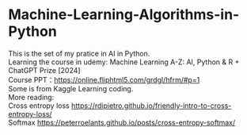 # Machine-Learning-Algorithms-in-Python

This is the set of my pratice in AI in Python.
<br>Learning the course in udemy: Machine Learning A-Z: AI, Python & R + ChatGPT Prize [2024]
<br> Course PPT：https://online.fliphtml5.com/grdgl/hfrm/#p=1 
<br>Some is from Kaggle Learning coding.
<br> More reading:
<br> Cross entropy loss https://rdipietro.github.io/friendly-intro-to-cross-entropy-loss/
<br> Softmax https://peterroelants.github.io/posts/cross-entropy-softmax/
